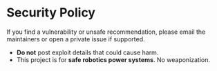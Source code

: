 # Security Policy

If you find a vulnerability or unsafe recommendation, please email the maintainers or open a private issue if supported.

- **Do not** post exploit details that could cause harm.
- This project is for **safe robotics power systems**. No weaponization.
